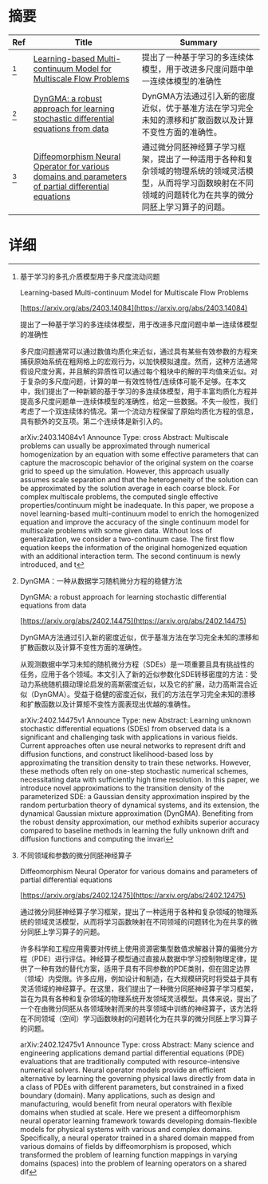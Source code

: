 # 摘要

| Ref | Title | Summary |
| --- | --- | --- |
| [^1] | [Learning-based Multi-continuum Model for Multiscale Flow Problems](https://arxiv.org/abs/2403.14084) | 提出了一种基于学习的多连续体模型，用于改进多尺度问题中单一连续体模型的准确性 |
| [^2] | [DynGMA: a robust approach for learning stochastic differential equations from data](https://arxiv.org/abs/2402.14475) | DynGMA方法通过引入新的密度近似，优于基准方法在学习完全未知的漂移和扩散函数以及计算不变性方面的准确性。 |
| [^3] | [Diffeomorphism Neural Operator for various domains and parameters of partial differential equations](https://arxiv.org/abs/2402.12475) | 通过微分同胚神经算子学习框架，提出了一种适用于各种和复杂领域的物理系统的领域灵活模型，从而将学习函数映射在不同领域的问题转化为在共享的微分同胚上学习算子的问题。 |

# 详细

[^1]: 基于学习的多孔介质模型用于多尺度流动问题

    Learning-based Multi-continuum Model for Multiscale Flow Problems

    [https://arxiv.org/abs/2403.14084](https://arxiv.org/abs/2403.14084)

    提出了一种基于学习的多连续体模型，用于改进多尺度问题中单一连续体模型的准确性

    

    多尺度问题通常可以通过数值均质化来近似，通过具有某些有效参数的方程来捕获原始系统在粗网格上的宏观行为，以加快模拟速度。然而，这种方法通常假设尺度分离，并且解的异质性可以通过每个粗块中的解的平均值来近似。对于复杂的多尺度问题，计算的单一有效性特性/连续体可能不足够。在本文中，我们提出了一种新颖的基于学习的多连续体模型，用于丰富均质化方程并提高多尺度问题单一连续体模型的准确性，给定一些数据。不失一般性，我们考虑了一个双连续体的情况。第一个流动方程保留了原始均质化方程的信息，具有额外的交互项。第二个连续体是新引入的。

    arXiv:2403.14084v1 Announce Type: cross  Abstract: Multiscale problems can usually be approximated through numerical homogenization by an equation with some effective parameters that can capture the macroscopic behavior of the original system on the coarse grid to speed up the simulation. However, this approach usually assumes scale separation and that the heterogeneity of the solution can be approximated by the solution average in each coarse block. For complex multiscale problems, the computed single effective properties/continuum might be inadequate. In this paper, we propose a novel learning-based multi-continuum model to enrich the homogenized equation and improve the accuracy of the single continuum model for multiscale problems with some given data. Without loss of generalization, we consider a two-continuum case. The first flow equation keeps the information of the original homogenized equation with an additional interaction term. The second continuum is newly introduced, and t
    
[^2]: DynGMA：一种从数据学习随机微分方程的稳健方法

    DynGMA: a robust approach for learning stochastic differential equations from data

    [https://arxiv.org/abs/2402.14475](https://arxiv.org/abs/2402.14475)

    DynGMA方法通过引入新的密度近似，优于基准方法在学习完全未知的漂移和扩散函数以及计算不变性方面的准确性。

    

    从观测数据中学习未知的随机微分方程（SDEs）是一项重要且具有挑战性的任务，应用于各个领域。本文引入了新的近似参数化SDE转移密度的方法：受动力系统随机摄动理论启发的高斯密度近似，以及它的扩展，动力高斯混合近似（DynGMA）。受益于稳健的密度近似，我们的方法在学习完全未知的漂移和扩散函数以及计算矩不变性方面表现出优越的准确性。

    arXiv:2402.14475v1 Announce Type: new  Abstract: Learning unknown stochastic differential equations (SDEs) from observed data is a significant and challenging task with applications in various fields. Current approaches often use neural networks to represent drift and diffusion functions, and construct likelihood-based loss by approximating the transition density to train these networks. However, these methods often rely on one-step stochastic numerical schemes, necessitating data with sufficiently high time resolution. In this paper, we introduce novel approximations to the transition density of the parameterized SDE: a Gaussian density approximation inspired by the random perturbation theory of dynamical systems, and its extension, the dynamical Gaussian mixture approximation (DynGMA). Benefiting from the robust density approximation, our method exhibits superior accuracy compared to baseline methods in learning the fully unknown drift and diffusion functions and computing the invari
    
[^3]: 不同领域和参数的微分同胚神经算子

    Diffeomorphism Neural Operator for various domains and parameters of partial differential equations

    [https://arxiv.org/abs/2402.12475](https://arxiv.org/abs/2402.12475)

    通过微分同胚神经算子学习框架，提出了一种适用于各种和复杂领域的物理系统的领域灵活模型，从而将学习函数映射在不同领域的问题转化为在共享的微分同胚上学习算子的问题。

    

    许多科学和工程应用需要对传统上使用资源密集型数值求解器计算的偏微分方程（PDE）进行评估。神经算子模型通过直接从数据中学习控制物理定律，提供了一种有效的替代方案，适用于具有不同参数的PDE类别，但在固定边界（领域）内受限。许多应用，例如设计和制造，在大规模研究时将受益于具有灵活领域的神经算子。在这里，我们提出了一种微分同胚神经算子学习框架，旨在为具有各种和复杂领域的物理系统开发领域灵活模型。具体来说，提出了一个在由微分同胚从各领域映射而来的共享领域中训练的神经算子，该方法将在不同领域（空间）学习函数映射的问题转化为在共享的微分同胚上学习算子的问题。

    arXiv:2402.12475v1 Announce Type: cross  Abstract: Many science and engineering applications demand partial differential equations (PDE) evaluations that are traditionally computed with resource-intensive numerical solvers. Neural operator models provide an efficient alternative by learning the governing physical laws directly from data in a class of PDEs with different parameters, but constrained in a fixed boundary (domain). Many applications, such as design and manufacturing, would benefit from neural operators with flexible domains when studied at scale. Here we present a diffeomorphism neural operator learning framework towards developing domain-flexible models for physical systems with various and complex domains. Specifically, a neural operator trained in a shared domain mapped from various domains of fields by diffeomorphism is proposed, which transformed the problem of learning function mappings in varying domains (spaces) into the problem of learning operators on a shared dif
    

